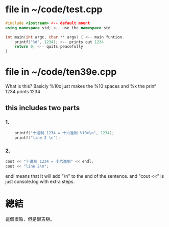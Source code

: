 # file in ~/code/test.cpp
```cpp
#include <iostream> <-- default mount
using namespace std; <-- use the namespace std

int main(int argc, char ** argv) { <-- main funtion.
    printf("%d", 1234); <-- prints out 1234
    return 0; <-- quits peacefully
}

```

# file in ~/code/ten39e.cpp
What is this?
Basicly %10x just makes the %10 spaces and %x the prinf 1234 prints 1234

## this includes two parts

### 1.
```cpp
    printf("十進制 1234 = 十六進制 %10x\n", 1234);
    printf("line 2 \n");

```

### 2.
```cpp
cout << "十進制 1234 = 十六進制" << endl;
cout << "line 2\n";
```
endl means that It will add "\n" to the end of the sentence.
and "cout <<" is just console.log with extra steps.


# 總結
這個很酷，但是很吉掰。
